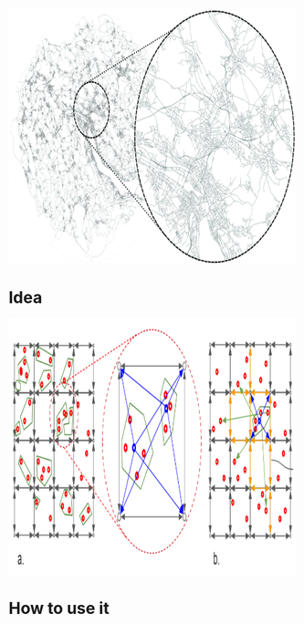 <html>
<head>
  
</head>
<body>

<p align="center">
  <img width="800" height="450" src="/src/main/resources/img/RoadNet.png">
</p>

<h1>Idea</h1>
<div align="justify">
  
  <p align="center">
  <img width="1000" height="450" src="/src/main/resources/img/SuperNetwork.png">
  </p>


</div>

<h1>How to use it</h1>
<div align="justify">
  


</div>


</body>
</html>
